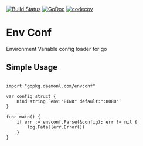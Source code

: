 [![Build Status](https://travis-ci.org/daemonl/envconf.go.svg?branch=master)](https://travis-ci.org/daemonl/envconf.go)
[![GoDoc](https://godoc.org/gopkg.daemonl.com/envconf?status.svg)](https://godoc.org/gopkg.daemonl.com/envconf)
[![codecov](https://codecov.io/gh/daemonl/envconf.go/branch/master/graph/badge.svg)](https://codecov.io/gh/daemonl/envconf.go)



Env Conf
========

Environment Variable config loader for go

## Simple Usage

```

import "gopkg.daemonl.com/envconf"

var config struct {
	Bind string `env:"BIND" default:":8080"`
}

func main() {
	if err := envconf.Parse(&config); err != nil {
		log.Fatal(err.Error())
	}
}
```
